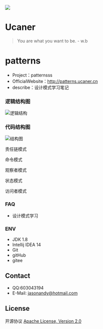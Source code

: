 ![](http://upload-images.jianshu.io/upload_images/7802425-9eb1bcd006e34aa6.png?imageMogr2/auto-orient/strip%7CimageView2/2/w/1240)

# Ucaner
> You are what you want to be. - w.b


# patterns
* Project：patternsss
* OfficialWebsite：http://patterns.ucaner.cn
* describe：设计模式学习笔记

### 逻辑结构图
![逻辑结构](http://upload-images.jianshu.io/upload_images/7802425-5d6b679ecdac9f47.png?imageMogr2/auto-orient/strip%7CimageView2/2/w/1240)

### 代码结构图
![结构图](http://upload-images.jianshu.io/upload_images/7802425-d0344f416ed446ad.png?imageMogr2/auto-orient/strip%7CimageView2/2/w/1240)

责任链模式

命令模式


观察者模式

状态模式

访问者模式


### FAQ

- 设计模式学习

### ENV
- JDK 1.8
- Intellij IDEA 14
- Git
- gitHub
- gitee

## Contact
- QQ:603043194
- E-Mail: jasonandy@hotmail.com

## License
开源协议 [Apache License, Version 2.0](http://www.apache.org/licenses/LICENSE-2.0.html)